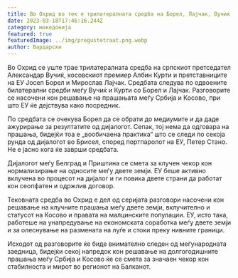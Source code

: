 ```yaml
---
title: Во Охрид во тек е трилатералната средба на Борел, Лајчак, Вучиќ и Курти
date: 2023-03-18T17:46:16.244Z
category: македонија
featured: true
featuredImage: ../img/pregustetraat.png.webp
author: Вардарски
---
```


Во Охрид се уште трае трилатералната средба на српскиот претседател Александар Вучиќ, косовскиот премиер Албин Курти и претставниците на ЕУ Јосеп Борел и Мирослав Лајчак. Средбата следува по одвоените билатерални средби меѓу Вучиќ и Курти со Борел и Лајчак. Разговорите се насочени кон решавање на прашањата меѓу Србија и Косово, при што ЕУ ќе дејствува како посредник.

По средбата се очекува Борел да се обрати до медиумите и да даде ажурирање за резултатите од дијалогот. Сепак, тој нема да одговара на прашања, бидејќи тоа е „вообичаена практика“ што се следи по секоја рунда од дијалогот во Брисел, според портпаролот на ЕУ, Петер Стано. Не е јасно кога ќе заврши средбата.

Дијалогот меѓу Белград и Приштина се смета за клучен чекор кон нормализирање на односите меѓу двете земји. ЕУ беше активно вклучена во процесот на дијалог и ги повика двете страни да работат кон сеопфатен и одржлив договор.

Тековната средба во Охрид е дел од серијата разговори насочени кон решавање на клучните прашања меѓу двете земји, вклучително и статусот на Косово и правата на малцинските популации. ЕУ, исто така, работеше на унапредување на економската соработка меѓу двете земји и за олеснување на размената на луѓе и стоки преку нивните граници.

Исходот од разговорите ќе биде внимателно следен од меѓународната заедница, бидејќи секој напредок кон решавање на долгогодишните прашања меѓу Србија и Косово ќе се смета за значаен чекор кон стабилноста и мирот во регионот на Балканот.
